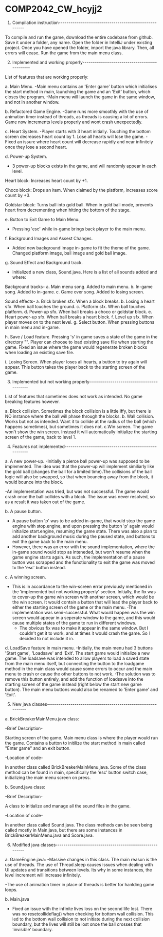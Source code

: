 # COMP2042_CW_hcyjj2

1. Compilation instruction--------------------------------------------------------

To compile and run the game, download the entire codebase from github. Save it under a folder, any name. Open the folder in IntelliJ under existing project. Once you have opened the folder, import the java library. Then, all errors will cease. Run the game from the main menu class.

2. Implemented and working properly-----------------------------------------------

List of features that are working properly:

a. Main Menu.
-Main menu contains an 'Enter game' button which initialises the start method in main, launching the game and an 'Exit' button, which closes the program.
-Main menu will launch the game in the same window, and not in another window.

b. Refactored Game Engine.
-Game runs more smoothly with the use of animation timer instead of threads, as threads is causing a lot of errors. Game now increments levels properly and wont crash unexpectedly.

c. Heart System.
-Player starts with 3 heart initially. Touching the bottom screen decreases heart count by 1. Lose all hearts will lose the game.
-Fixed an issure where heart count will decrease rapidly and near infinitely once they lose a second heart.

d. Power-up System.
- 3 power-up blocks exists in the game, and will randomly appear in each level.
  
Heart block:
Increases heart count by +1.
  
Choco block:
Drops an item. When claimed by the platform, increases score count by +3.
  
Goldstar block:
Turns ball into gold ball. When in gold ball mode, prevents heart from decrementing when hitting the bottom of the stage.

e. Button to Exit Game to Main Menu.
- Pressing 'esc' while in-game brings back player to the main menu.

f. Background Images and Assest Changes.
- Added new background image in-game to fit the theme of the game. Changed platform image, ball image and gold ball image.

g. Sound Effect and Background track.
- Initialized a new class, Sound.java. Here is a list of all sounds added and where:

Background tracks-
a. Main menu song. Added to main menu.
b. In-game song. Added to in-game.
c. Game over song. Added to losing screen.

Sound effects-
a. Brick broken sfx. When a block breaks.
b. Losing a heart sfx. When ball touches the ground.
c. Platform sfx. When ball touches platform.
d. Power-up sfx. When ball breaks a choco or goldstar block.
e. Heart power-up sfx. When ball breaks a heart block.
f. Level up sfx. When player moves on to the next level.
g. Select button. When pressing buttons in main menu and in-game.


h. Save / Load feature.
Pressing 's' in game saves a state of the game in the directory "". 
Player can choose to load existing save file when starting the game.
Fixed an issue where the game would regenerate broken blocks when loading an existing save file.

i. Losing Screen.
When player loses all hearts, a button to try again will appear. This button takes the player back to the starting screen of the game.

3. Implemented but not working properly-------------------------------------------

List of features that sometimes does not work as intended. No game breaking features however.

a. Block collision. Sometimes the block collision is a little iffy, but there is NO instance where the ball will phase through the blocks.
b. Wall collision. Works but not as intended. Want it to collide at the radius of the ball (which happens sometimes), but sometimes it does not.
c.Win screen. The game won't show the win screen. Instead it will automatically initialize the starting screen of the game, back to level 1.

4. Features not implemented-------------------------------------------------------

a. A new power-up.
-Initially a pierce ball power-up was supposed to be implemented. The idea was that the power-up will implement similiarly like the gold ball (changes the ball for a limited time).The collisions of the ball logic will also be swapped, so that when bouncing away from the block, it would bounce into the block. 

-An implementation was tried, but was not successful. The game would crash once the ball collides with a block. The issue was never resolved, so as a result it was taken out of the game.

b. A pause button.
- A pause button 'p' was to be added in-game, that would stop the game engine with stop.engine, and upon pressing the button 'p' again would initialize start.engine, resuming the game state. There was also a plan to add another background music during the paused state, and buttons to exit the game back to the main menu.
- However, there was an error with the sound implementation, where the in-game sound would stop as inteneded, but won't resume when the game engine starts again. As such, the implementation of a pause button was scrapped and the functionality to exit the game was moved to the 'esc' button instead.

c. A winning screen.
- This is in accordance to the win-screen error previously mentioned in the 'implemented but not working properly' section. Initially, the fix was to cover-up the game win screen with another screen, which would be the win screen. It would contain a button that will lead the player back to either the starting screen of the game or the main menu.
 -The implementation was semi-successful. What would happen was the win screen would appear in a seperate window to the game, and this would cause multiple states of the game to run in different windows.
  - The obvious fix was to make it appear in the same window. But I couldn't get it to work, and at times it would crash the game. So I decided to not include it in.

d. LoadSave feature in main menu.
-Initially, the main menu had 3 buttons 'Start game', 'Loadsave' and 'Exit'. The start game would initialize a new game. The loadsave was intended to allow players to load a saved state from the main menu itself, but connecting the button to the loadgame method in the main class would cause some errors to occur and the main menu to crash or cause the other buttons to not work.
-The solution was to remove this button entirely, and add the function of loadsave into the starting screen of the game instead (right below the start new game button). The main menu buttons would also be renamed to 'Enter game' and 'Exit'.

5. New java classes---------------------------------------------------------------

a. BrickBreakerMainMenu.java class:

-Brief Description-

Starting screen of the game. Main menu class is where the player would run the game. Contains a button to initilize the start method in main called "Enter game" and an exit button.

-Location of code-

In another class called BrickBreakerMainMenu.java. Some of the class method can be found in main, specifically the 'esc' button switch case, initializing the main menu screen on press.

b. Sound.java class:

-Brief Description-

A class to initialize and manage all the sound files in the game.

-Location of code-

In another class called Sound.java. The class methods can be seen being called mostly in Main.java, but there are some instances in BrickBreakerMainMenu.java and Score.java.

6. Modified java classes----------------------------------------------------------

a. GameEngine.java:
-Massive changes in this class. The main reason is the use of threads. The use of Thread.sleep causes issues when dealing with UI updates and transitions between levels. Its why in some instances, the level increment will increase infinitely.

-The use of animation timer in place of threads is better for hanlding game loops.

b. Main.java
- Fixed an issue with the infinite lives loss on the second life lost. There was no resetcollideflag() when checking for bottom wall collision. This led to the bottom wall collision to not initiate during the next collision boundary, but the lives will still be lost once the ball crosses that 'invisible' boundary.
